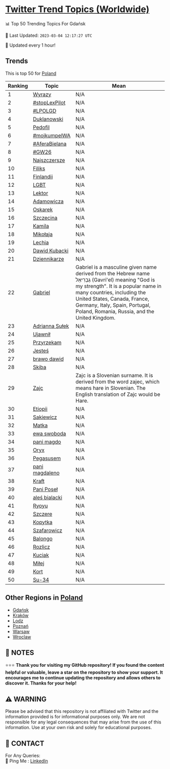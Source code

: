 [Twitter Trend Topics (Worldwide)](https://github.com/ErcinDedeoglu/Twitter-Trend-Topics)
==========


📊 Top 50 Trending Topics For Gdańsk

📆 Last Updated: `2023-03-04 12:17:27 UTC`

🔧 Updated every 1 hour!


## Trends

This is top 50 for [Poland](</Poland>)

| Ranking | Topic | Mean |
| ------- | ------------ | ------------ |
| 1 | [Wyrazy](http://twitter.com/search?q=Wyrazy) | N/A |
| 2 | [#stopLexPilot](http://twitter.com/search?q=%23stopLexPilot) | N/A |
| 3 | [#LPOLGD](http://twitter.com/search?q=%23LPOLGD) | N/A |
| 4 | [Duklanowski](http://twitter.com/search?q=Duklanowski) | N/A |
| 5 | [Pedofil](http://twitter.com/search?q=Pedofil) | N/A |
| 6 | [#mojkumpelWA](http://twitter.com/search?q=%23mojkumpelWA) | N/A |
| 7 | [#AferaBielana](http://twitter.com/search?q=%23AferaBielana) | N/A |
| 8 | [#GW26](http://twitter.com/search?q=%23GW26) | N/A |
| 9 | [Najszczersze](http://twitter.com/search?q=Najszczersze) | N/A |
| 10 | [Filiks](http://twitter.com/search?q=Filiks) | N/A |
| 11 | [Finlandii](http://twitter.com/search?q=Finlandii) | N/A |
| 12 | [LGBT](http://twitter.com/search?q=LGBT) | N/A |
| 13 | [Lektor](http://twitter.com/search?q=Lektor) | N/A |
| 14 | [Adamowicza](http://twitter.com/search?q=Adamowicza) | N/A |
| 15 | [Oskarek](http://twitter.com/search?q=Oskarek) | N/A |
| 16 | [Szczecina](http://twitter.com/search?q=Szczecina) | N/A |
| 17 | [Kamila](http://twitter.com/search?q=Kamila) | N/A |
| 18 | [Mikołaja](http://twitter.com/search?q=Miko%c5%82aja) | N/A |
| 19 | [Lechia](http://twitter.com/search?q=Lechia) | N/A |
| 20 | [Dawid Kubacki](http://twitter.com/search?q=Dawid+Kubacki) | N/A |
| 21 | [Dziennikarze](http://twitter.com/search?q=Dziennikarze) | N/A |
| 22 | [Gabriel](http://twitter.com/search?q=Gabriel) | Gabriel is a masculine given name derived from the Hebrew name גַבְרִיאֵל (Gavri'el) meaning "God is my strength". It is a popular name in many countries, including the United States, Canada, France, Germany, Italy, Spain, Portugal, Poland, Romania, Russia, and the United Kingdom. |
| 23 | [Adrianna Sułek](http://twitter.com/search?q=Adrianna+Su%c5%82ek) | N/A |
| 24 | [Ujawnił](http://twitter.com/search?q=Ujawni%c5%82) | N/A |
| 25 | [Przyrzekam](http://twitter.com/search?q=Przyrzekam) | N/A |
| 26 | [Jesteś](http://twitter.com/search?q=Jeste%c5%9b) | N/A |
| 27 | [brawo dawid](http://twitter.com/search?q=brawo+dawid) | N/A |
| 28 | [Skiba](http://twitter.com/search?q=Skiba) | N/A |
| 29 | [Zajc](http://twitter.com/search?q=Zajc) | Zajc is a Slovenian surname. It is derived from the word zajec, which means hare in Slovenian. The English translation of Zajc would be Hare. |
| 30 | [Etiopii](http://twitter.com/search?q=Etiopii) | N/A |
| 31 | [Sakiewicz](http://twitter.com/search?q=Sakiewicz) | N/A |
| 32 | [Matka](http://twitter.com/search?q=Matka) | N/A |
| 33 | [ewa swoboda](http://twitter.com/search?q=ewa+swoboda) | N/A |
| 34 | [pani magdo](http://twitter.com/search?q=pani+magdo) | N/A |
| 35 | [Oryx](http://twitter.com/search?q=Oryx) | N/A |
| 36 | [Pegasusem](http://twitter.com/search?q=Pegasusem) | N/A |
| 37 | [pani magdaleno](http://twitter.com/search?q=pani+magdaleno) | N/A |
| 38 | [Kraft](http://twitter.com/search?q=Kraft) | N/A |
| 39 | [Pani Poseł](http://twitter.com/search?q=Pani+Pose%c5%82) | N/A |
| 40 | [aleś bialacki](http://twitter.com/search?q=ale%c5%9b+bialacki) | N/A |
| 41 | [Ryoyu](http://twitter.com/search?q=Ryoyu) | N/A |
| 42 | [Szczere](http://twitter.com/search?q=Szczere) | N/A |
| 43 | [Kopytka](http://twitter.com/search?q=Kopytka) | N/A |
| 44 | [Szafarowicz](http://twitter.com/search?q=Szafarowicz) | N/A |
| 45 | [Balongo](http://twitter.com/search?q=Balongo) | N/A |
| 46 | [Rozlicz](http://twitter.com/search?q=Rozlicz) | N/A |
| 47 | [Kuciak](http://twitter.com/search?q=Kuciak) | N/A |
| 48 | [Miłej](http://twitter.com/search?q=Mi%c5%82ej) | N/A |
| 49 | [Kort](http://twitter.com/search?q=Kort) | N/A |
| 50 | [Su-34](http://twitter.com/search?q=Su-34) | N/A |



## Other Regions in [Poland](</Poland>)

* [Gdańsk](</Poland/Gdańsk.md>)
* [Kraków](</Poland/Kraków.md>)
* [Lodz](</Poland/Lodz.md>)
* [Poznań](</Poland/Poznań.md>)
* [Warsaw](</Poland/Warsaw.md>)
* [Wroclaw](</Poland/Wroclaw.md>)



## 📝 NOTES

⭐⭐⭐ **Thank you for visiting my GitHub repository! If you found the content helpful or valuable, leave a star on the repository to show your support. It encourages me to continue updating the repository and allows others to discover it. Thanks for your help!**


## ⚠️ WARNING

Please be advised that this repository is not affiliated with Twitter and the information provided is for informational purposes only. We are not responsible for any legal consequences that may arise from the use of this information. Use at your own risk and solely for educational purposes.


## 📨 CONTACT

 For Any Queries:  
            🏓 Ping Me : [LinkedIn](https://www.linkedin.com/in/ercindedeoglu/)

